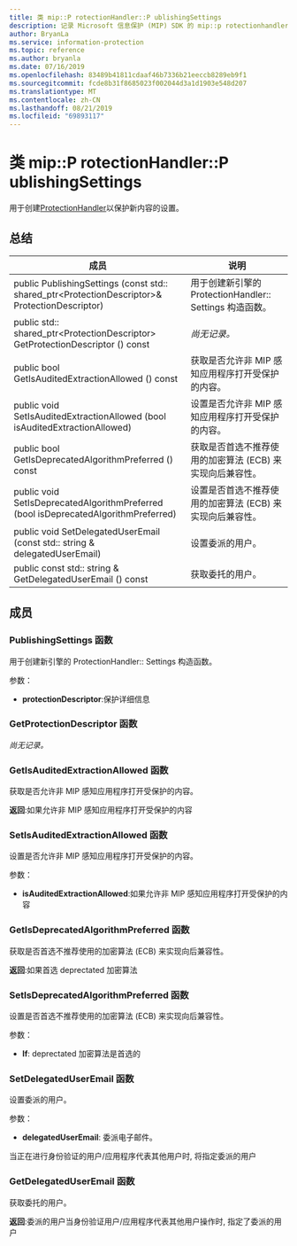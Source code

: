 ```yaml
---
title: 类 mip::P rotectionHandler::P ublishingSettings
description: 记录 Microsoft 信息保护 (MIP) SDK 的 mip::p rotectionhandler 类。
author: BryanLa
ms.service: information-protection
ms.topic: reference
ms.author: bryanla
ms.date: 07/16/2019
ms.openlocfilehash: 83489b41811cdaaf46b7336b21eeccb8289eb9f1
ms.sourcegitcommit: fcde8b31f8685023f002044d3a1d1903e548d207
ms.translationtype: MT
ms.contentlocale: zh-CN
ms.lasthandoff: 08/21/2019
ms.locfileid: "69893117"
---
```

# <a name="class-mipprotectionhandlerpublishingsettings"></a>类 mip::P rotectionHandler::P ublishingSettings 
用于创建[ProtectionHandler](class_mip_protectionhandler.md)以保护新内容的设置。
  
## <a name="summary"></a>总结
 成员                        | 说明                                
--------------------------------|---------------------------------------------
public PublishingSettings (const std:: shared_ptr\<ProtectionDescriptor\>& ProtectionDescriptor)  |  用于创建新引擎的 ProtectionHandler:: Settings 构造函数。
public std:: shared_ptr\<ProtectionDescriptor\> GetProtectionDescriptor () const  | _尚无记录。_
public bool GetIsAuditedExtractionAllowed () const  |  获取是否允许非 MIP 感知应用程序打开受保护的内容。
public void SetIsAuditedExtractionAllowed (bool isAuditedExtractionAllowed)  |  设置是否允许非 MIP 感知应用程序打开受保护的内容。
public bool GetIsDeprecatedAlgorithmPreferred () const  |  获取是否首选不推荐使用的加密算法 (ECB) 来实现向后兼容性。
public void SetIsDeprecatedAlgorithmPreferred (bool isDeprecatedAlgorithmPreferred)  |  设置是否首选不推荐使用的加密算法 (ECB) 来实现向后兼容性。
public void SetDelegatedUserEmail (const std:: string & delegatedUserEmail)  |  设置委派的用户。
public const std:: string & GetDelegatedUserEmail () const  |  获取委托的用户。
  
## <a name="members"></a>成员
  
### <a name="publishingsettings-function"></a>PublishingSettings 函数
用于创建新引擎的 ProtectionHandler:: Settings 构造函数。

参数：  
* **protectionDescriptor**:保护详细信息


  
### <a name="getprotectiondescriptor-function"></a>GetProtectionDescriptor 函数
_尚无记录。_

  
### <a name="getisauditedextractionallowed-function"></a>GetIsAuditedExtractionAllowed 函数
获取是否允许非 MIP 感知应用程序打开受保护的内容。

  
**返回**:如果允许非 MIP 感知应用程序打开受保护的内容
  
### <a name="setisauditedextractionallowed-function"></a>SetIsAuditedExtractionAllowed 函数
设置是否允许非 MIP 感知应用程序打开受保护的内容。

参数：  
* **isAuditedExtractionAllowed**:如果允许非 MIP 感知应用程序打开受保护的内容


  
### <a name="getisdeprecatedalgorithmpreferred-function"></a>GetIsDeprecatedAlgorithmPreferred 函数
获取是否首选不推荐使用的加密算法 (ECB) 来实现向后兼容性。

  
**返回**:如果首选 deprectated 加密算法
  
### <a name="setisdeprecatedalgorithmpreferred-function"></a>SetIsDeprecatedAlgorithmPreferred 函数
设置是否首选不推荐使用的加密算法 (ECB) 来实现向后兼容性。

参数：  
* **If**: deprectated 加密算法是首选的


  
### <a name="setdelegateduseremail-function"></a>SetDelegatedUserEmail 函数
设置委派的用户。

参数：  
* **delegatedUserEmail**: 委派电子邮件。


当正在进行身份验证的用户/应用程序代表其他用户时, 将指定委派的用户
  
### <a name="getdelegateduseremail-function"></a>GetDelegatedUserEmail 函数
获取委托的用户。

  
**返回**:委派的用户当身份验证用户/应用程序代表其他用户操作时, 指定了委派的用户